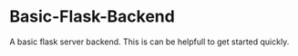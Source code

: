 # Basic-Flask-Backend

A basic flask server backend.
This is can be helpfull to get started quickly.
